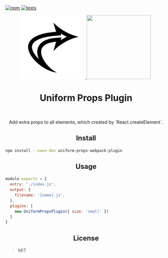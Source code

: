 [![npm][npm]][npm-url]
[![tests][tests]][tests-url]

<div align="center">
  <a href="https://github.com/CoderLim/uniform-props-webpack-plugin">
    <img width="200" height="200"
      src="https://github.com/CoderLim/uniform-props-webpack-plugin/blob/master/assets/icon.png">
  </a>
  <a href="https://github.com/webpack/webpack">
    <img width="200" height="200"
      src="https://webpack.js.org/assets/icon-square-big.svg">
  </a>
  <h1>Uniform Props Plugin</h1>
  <p>Add extra props to all elements, which created by `React.createElement`.  </p>
</div>

<h2 align="center">Install</h2>

```bash
npm install --save-dev uniform-props-webpack-plugin
```

<h2 align="center">Usage</h2>

```js
module.exports = {
  entry: "./index.js",
  output: {
    filename: '[name].js',
  },
  plugins: [
    new UniformPropsPlugin({ size: 'small' })
  ]
}
```

<h2 align="center">License</h2>

> MIT





[npm]: https://img.shields.io/npm/v/uniform-props-webpack-plugin.svg
[npm-url]: https://npmjs.com/package/uniform-props-webpack-plugin

[tests]: https://www.travis-ci.org/CoderLim/uniform-props-webpack-plugin.svg?branch=master
[tests-url]: https://travis-ci.org/webpack-contrib/extract-text-webpack-plugin
